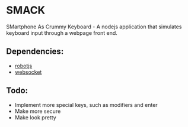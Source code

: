 # SMACK
SMartphone As Crummy Keyboard - A nodejs application that simulates keyboard input through a webpage front end.


Dependencies:
------------
  - [robotjs](https://github.com/octalmage/robotjs)  
  - [websocket](https://github.com/theturtle32/WebSocket-Node)  

  
Todo:
------------
  - Implement more special keys, such as modifiers and enter  
  - Make more secure
  - Make look pretty  
  

